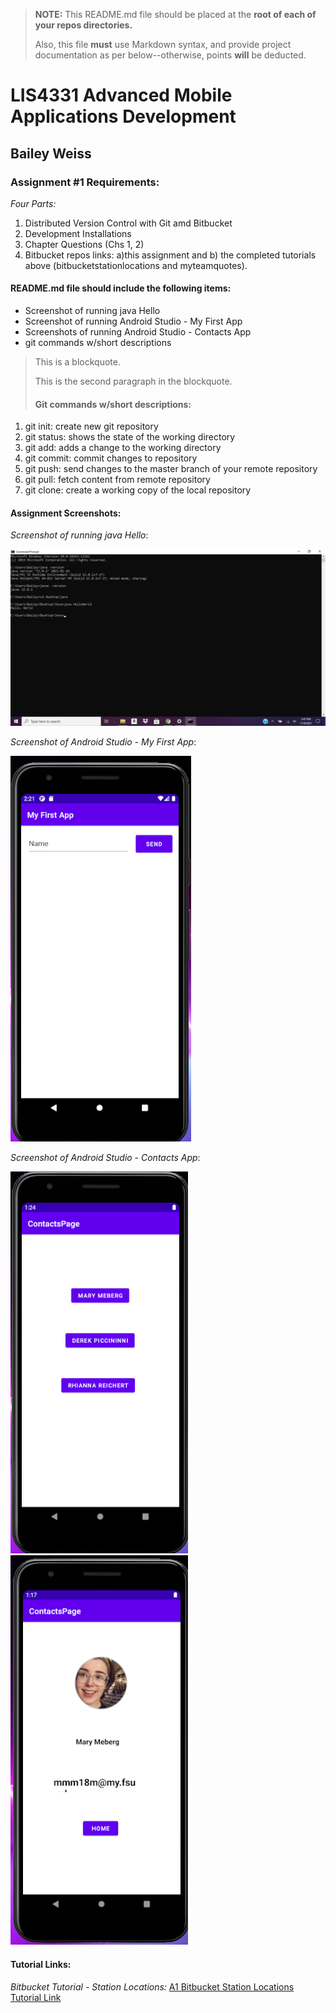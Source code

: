 > **NOTE:** This README.md file should be placed at the **root of each of your repos directories.**
>
>Also, this file **must** use Markdown syntax, and provide project documentation as per below--otherwise, points **will** be deducted.
>

# LIS4331 Advanced Mobile Applications Development

## Bailey Weiss

### Assignment #1 Requirements:

*Four Parts:*

1. Distributed Version Control with Git amd Bitbucket
2. Development Installations
3. Chapter Questions (Chs 1, 2)
4. Bitbucket repos links: a)this assignment and b) the completed tutorials above (bitbucketstationlocations and myteamquotes).


#### README.md file should include the following items:

* Screenshot of running java Hello
* Screenshot of running Android Studio - My First App
* Screenshots of running Android Studio - Contacts App
* git commands w/short descriptions

> This is a blockquote.
> 
> This is the second paragraph in the blockquote.
>
> #### Git commands w/short descriptions:

1. git init: create new git repository
2. git status: shows the state of the working directory
3. git add: adds a change to the working directory
4. git commit: commit changes to repository
5. git push: send changes to the master branch of your remote repository
6. git pull: fetch content from remote repository
7. git clone: create a working copy of the local repository 

#### Assignment Screenshots:

*Screenshot of running java Hello*:

![JDK Installation Screenshot](img/jdk_install.png)

*Screenshot of Android Studio - My First App*:

![Android Studio Installation Screenshot](img/android.png)

*Screenshot of Android Studio - Contacts App*:

![Android Studio Installation Screenshot](img/4.png)
![Android Studio Installation Screenshot](img/1.png)

#### Tutorial Links:

*Bitbucket Tutorial - Station Locations:*
[A1 Bitbucket Station Locations Tutorial Link](https://bitbucket.org/BaileyWeiss5180/lis4331/commits/ "Bitbucket Station Locations")
